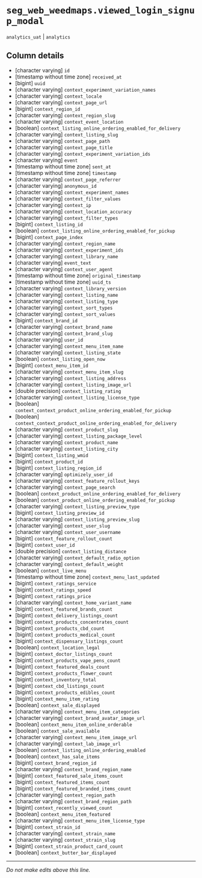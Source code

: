 # `seg_web_weedmaps.viewed_login_signup_modal`
`analytics_uat` | `analytics`

## Column details
* [character varying] `id`
* [timestamp without time zone] `received_at`
* [bigint]    `uuid`
* [character varying] `context_experiment_variation_names`
* [character varying] `context_locale`
* [character varying] `context_page_url`
* [bigint]    `context_region_id`
* [character varying] `context_region_slug`
* [character varying] `context_event_location`
* [boolean]   `context_listing_online_ordering_enabled_for_delivery`
* [character varying] `context_listing_slug`
* [character varying] `context_page_path`
* [character varying] `context_page_title`
* [character varying] `context_experiment_variation_ids`
* [character varying] `event`
* [timestamp without time zone] `sent_at`
* [timestamp without time zone] `timestamp`
* [character varying] `context_page_referrer`
* [character varying] `anonymous_id`
* [character varying] `context_experiment_names`
* [character varying] `context_filter_values`
* [character varying] `context_ip`
* [character varying] `context_location_accuracy`
* [character varying] `context_filter_types`
* [bigint]    `context_listing_id`
* [boolean]   `context_listing_online_ordering_enabled_for_pickup`
* [bigint]    `context_page_index`
* [character varying] `context_region_name`
* [character varying] `context_experiment_ids`
* [character varying] `context_library_name`
* [character varying] `event_text`
* [character varying] `context_user_agent`
* [timestamp without time zone] `original_timestamp`
* [timestamp without time zone] `uuid_ts`
* [character varying] `context_library_version`
* [character varying] `context_listing_name`
* [character varying] `context_listing_type`
* [character varying] `context_sort_types`
* [character varying] `context_sort_values`
* [bigint]    `context_brand_id`
* [character varying] `context_brand_name`
* [character varying] `context_brand_slug`
* [character varying] `user_id`
* [character varying] `context_menu_item_name`
* [character varying] `context_listing_state`
* [boolean]   `context_listing_open_now`
* [bigint]    `context_menu_item_id`
* [character varying] `context_menu_item_slug`
* [character varying] `context_listing_address`
* [character varying] `context_listing_image_url`
* [double precision] `context_listing_rating`
* [character varying] `context_listing_license_type`
* [boolean]   `context_context_product_online_ordering_enabled_for_pickup`
* [boolean]   `context_context_product_online_ordering_enabled_for_delivery`
* [character varying] `context_product_slug`
* [character varying] `context_listing_package_level`
* [character varying] `context_product_name`
* [character varying] `context_listing_city`
* [bigint]    `context_listing_wmid`
* [bigint]    `context_product_id`
* [bigint]    `context_listing_region_id`
* [character varying] `optimizely_user_id`
* [character varying] `context_feature_rollout_keys`
* [character varying] `context_page_search`
* [boolean]   `context_product_online_ordering_enabled_for_delivery`
* [boolean]   `context_product_online_ordering_enabled_for_pickup`
* [character varying] `context_listing_preview_type`
* [bigint]    `context_listing_preview_id`
* [character varying] `context_listing_preview_slug`
* [character varying] `context_user_slug`
* [character varying] `context_user_username`
* [bigint]    `context_feature_rollout_count`
* [bigint]    `context_user_id`
* [double precision] `context_listing_distance`
* [character varying] `context_default_radio_option`
* [character varying] `context_default_weight`
* [boolean]   `context_live_menu`
* [timestamp without time zone] `context_menu_last_updated`
* [bigint]    `context_ratings_service`
* [bigint]    `context_ratings_speed`
* [bigint]    `context_ratings_price`
* [character varying] `context_home_variant_name`
* [bigint]    `context_featured_brands_count`
* [bigint]    `context_delivery_listings_count`
* [bigint]    `context_products_concentrates_count`
* [bigint]    `context_products_cbd_count`
* [bigint]    `context_products_medical_count`
* [bigint]    `context_dispensary_listings_count`
* [boolean]   `context_location_legal`
* [bigint]    `context_doctor_listings_count`
* [bigint]    `context_products_vape_pens_count`
* [bigint]    `context_featured_deals_count`
* [bigint]    `context_products_flower_count`
* [bigint]    `context_inventory_total`
* [bigint]    `context_cbd_listings_count`
* [bigint]    `context_products_edibles_count`
* [bigint]    `context_menu_item_rating`
* [boolean]   `context_sale_displayed`
* [character varying] `context_menu_item_categories`
* [character varying] `context_brand_avatar_image_url`
* [boolean]   `context_menu_item_online_orderable`
* [boolean]   `context_sale_available`
* [character varying] `context_menu_item_image_url`
* [character varying] `context_lab_image_url`
* [boolean]   `context_listing_online_ordering_enabled`
* [boolean]   `context_has_sale_items`
* [bigint]    `context_brand_region_id`
* [character varying] `context_brand_region_name`
* [bigint]    `context_featured_sale_items_count`
* [bigint]    `context_featured_items_count`
* [bigint]    `context_featured_branded_items_count`
* [character varying] `context_region_path`
* [character varying] `context_brand_region_path`
* [bigint]    `context_recently_viewed_count`
* [boolean]   `context_menu_item_featured`
* [character varying] `context_menu_item_license_type`
* [bigint]    `context_strain_id`
* [character varying] `context_strain_name`
* [character varying] `context_strain_slug`
* [bigint]    `context_strain_product_card_count`
* [boolean]   `context_butter_bar_displayed`

-------------------------------------------------------------------------------
*Do not make edits above this line.*
